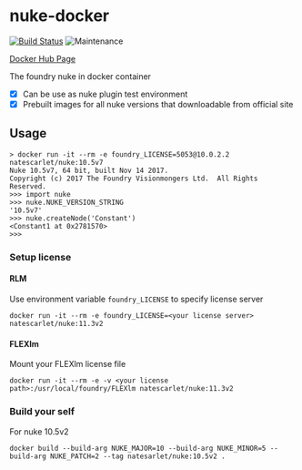 # nuke-docker

[![Build Status](https://img.shields.io/circleci/project/github/NateScarlet/nuke-docker.svg)](https://circleci.com/gh/NateScarlet/nuke-docker)
![Maintenance](https://img.shields.io/maintenance/yes/2019.svg)

[Docker Hub Page](https://hub.docker.com/r/natescarlet/nuke/tags)

The foundry nuke in docker container

- [x] Can be use as nuke plugin test environment
- [x] Prebuilt images for all nuke versions that downloadable from official site

## Usage

```shell
> docker run -it --rm -e foundry_LICENSE=5053@10.0.2.2 natescarlet/nuke:10.5v7
Nuke 10.5v7, 64 bit, built Nov 14 2017.
Copyright (c) 2017 The Foundry Visionmongers Ltd.  All Rights Reserved.
>>> import nuke
>>> nuke.NUKE_VERSION_STRING
'10.5v7'
>>> nuke.createNode('Constant')
<Constant1 at 0x2781570>
>>>
```

### Setup license

#### RLM

Use environment variable `foundry_LICENSE` to specify license server

```shell
docker run -it --rm -e foundry_LICENSE=<your license server> natescarlet/nuke:11.3v2
```

#### FLEXlm

Mount your FLEXlm license file

```shell
docker run -it --rm -e -v <your license path>:/usr/local/foundry/FLEXlm natescarlet/nuke:11.3v2
```

### Build your self

For nuke 10.5v2

```shell
docker build --build-arg NUKE_MAJOR=10 --build-arg NUKE_MINOR=5 --build-arg NUKE_PATCH=2 --tag natesarlet/nuke:10.5v2 .
```
